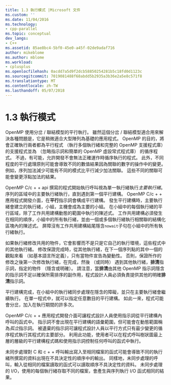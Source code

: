 ```yaml
---
title: 1.3 執行模式 |Microsoft 文件
ms.custom: ''
ms.date: 11/04/2016
ms.technology:
- cpp-parallel
ms.topic: conceptual
dev_langs:
- C++
ms.assetid: 85ae8bc4-5bf0-45e0-a45f-02de9adaf716
author: mikeblome
ms.author: mblome
ms.workload:
- cplusplus
ms.openlocfilehash: 0acdd7a5d9f2dcb58850254281b5c18fd0d1123c
ms.sourcegitcommit: 7019081488f68abdd5b2935a3b36e2a5e8c571f8
ms.translationtype: MT
ms.contentlocale: zh-TW
ms.lasthandoff: 05/07/2018
---
```

# <a name="13-execution-model"></a>1.3 執行模式
OpenMP 使用分岔 / 聯結模型的平行執行。 雖然這個分岔 / 聯結模型適合用來解決各種問題是，它是稍微適合大型陣列為基礎的應用程式。 OpenMP 的目的，將會正確執行兩者都為平行程式 （執行多個執行緒和完整的 OpenMP 支援程式庫） 的支援程式並為 （忽略指示詞和簡單的 OpenMP 虛設常式程式庫） 的循序程式。 不過，有可能，允許開發不會無法正確運作時循序執行的程式。 此外，不同程度的平行處理原則可能會導致不同的數值結果因為關聯的數字的操作中的變更。 例如，序列加法減少可能有不同的模式比平行減少加法關聯。 這些不同的關聯可能會變更浮點加法的結果。  
  
 OpenMP C/c + + api 撰寫的程式開始執行呼叫視為單一執行緒執行*主要執行緒*。 序列的區域中的主要執行緒執行，直到遇到第一個平行建構。 OpenMP C/c + + 應用程式開發介面，在**平行**指示詞會構成平行建構。 發生平行建構時，主要執行緒會建立的執行緒，小組，主機會成為主要的小組。 在小組中的每個執行緒的平行區域，除了工作共用建構動態的範圍中執行的陳述式。 工作共用建構必須發生在相同的順序，小組中的所有執行緒，並由一個或多個執行緒執行相關聯的結構化區塊內的陳述式。 屏障沒有工作共用建構結尾隱含`nowait`子句在小組中的所有執行緒執行。  
  
 如果執行緒修改共用的物件，它會影響而不是只是它自己的執行環境，這些程式中的其他執行緒。 修改保證完成時，從其他執行緒，在下一個序列點的其中一個的觀點來看 （如基本語言所定義），只有當物件宣告為變動性。 否則，保證所作的修改之後第一次修改執行緒，在完成，然後 （或同時） 遇到其他執行緒，**排清**指示詞，指定的物件 （隱含或明確）。 請注意，當**排清**由其他 OpenMP 指示詞隱含的指示詞不足以確保所需排序的副作用，程式設計人員必須負責提供其他的明確**排清**指示詞。  
  
 平行建構完成，在小組中的執行緒同步處理在隱含的障礙，並只在主要執行緒會繼續執行。 在單一程式中，就可以指定任意數目的平行建構。 如此一來，程式可能會分岔，加入在執行期間的許多次。  
  
 OpenMP C/c + + 應用程式開發介面可讓程式設計人員使用指示詞從平行建構內呼叫的函式中。 指示詞不會出現在平行建構的語彙範圍，但可能會在動態範圍稱為*孤立*指示詞。 被遺棄的指示詞可讓程式設計人員以平行方式只有最少變更的循序程式執行其程式的主要部分。 利用此功能，使用者可以在程式呼叫樹狀圖最上層的層級的平行建構程式碼和使用指示詞控制任何呼叫的函式中執行。  
  
 未同步處理對 C 和 c + + 呼叫輸出寫入至相同檔案的函式可能會導致不同的執行緒所撰寫的資料出現在不具決定性的順序中的輸出。 同樣地，未同步處理的呼叫，輸入從相同的檔案讀取的函式可以讀取順序不具決定性的資料。 未同步處理的 I/O，使用的每個執行緒存取不同的檔案，會產生與序列執行 I/O 函式相同的結果。